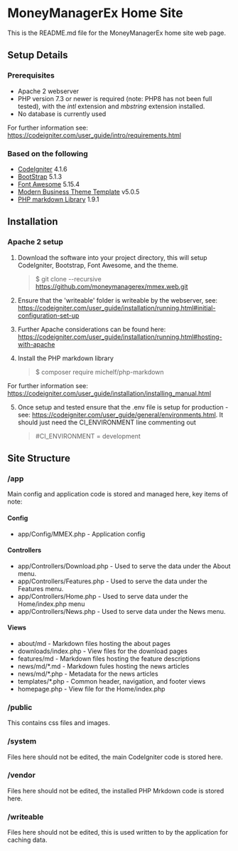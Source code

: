 # MoneyManagerEx Home Site

This is the README.md file for the MoneyManagerEx home site web page.

## Setup Details

### Prerequisites

- Apache 2 webserver
- PHP version 7.3 or newer is required (note: PHP8 has not been full tested), with the *intl* extension and *mbstring* extension installed.
- No database is currently used

For further information see: https://codeigniter.com/user_guide/intro/requirements.html

### Based on the following

- [CodeIgniter](https://codeigniter.com/)  4.1.6
- [BootStrap](https://github.com/twbs/bootstrap) 5.1.3
- [Font Awesome](https://github.com/FortAwesome/Font-Awesome) 5.15.4
- [Modern Business Theme Template](https://startbootstrap.com/template-overviews/modern-business) v5.0.5 
- [PHP markdown Library](https://github.com/michelf/php-markdown) 1.9.1

## Installation

### Apache 2 setup

1. Download the software into your project directory, this will setup CodeIgniter, Bootstrap, Font Awesome, and the theme.

    > $ git clone --recursive https://github.com/moneymanagerex/mmex.web.git

2. Ensure that the 'writeable' folder is writeable by the webserver, see: https://codeigniter.com/user_guide/installation/running.html#initial-configuration-set-up

3. Further Apache considerations can be found here: https://codeigniter.com/user_guide/installation/running.html#hosting-with-apache

4. Install the PHP markdown library

    > $ composer require michelf/php-markdown

For further  information see: https://codeigniter.com/user_guide/installation/installing_manual.html

5. Once setup and tested ensure that the .env file is setup for production - see: https://codeigniter.com/user_guide/general/environments.html. It should just need the  CI_ENVIRONMENT line commenting out

    > #CI_ENVIRONMENT = development

## Site Structure

### /app

Main config and application code is stored and managed here, key items of note:

#### Config

- app/Config/MMEX.php - Application config

#### Controllers

- app/Controllers/Download.php - Used to serve the data under the About menu.
- app/Controllers/Features.php - Used to serve the data under the Features menu.
- app/Controllers/Home.php - Used to serve data under the Home/index.php menu
- app/Controllers/News.php - Used to serve data under the News menu.

#### Views

- about/md - Markdown files hosting the about pages
- downloads/index.php - View files for the download pages
- features/md - Markdown files hosting the feature descriptions
- news/md/*.md - Markdown fules hosting the news articles
- news/md/*.php - Metadata for the news articles
- templates/*.php - Common header, navigation, and footer views
- homepage.php - View file for the Home/index.php

### /public

This contains css files and images. 

### /system

Files here should not be edited, the main CodeIgniter code is stored here.

### /vendor

Files here should not be edited, the installed PHP Mrkdown code is stored here.

### /writeable

Files here should not be edited, this is used written to by the application for caching data.
